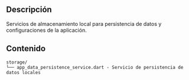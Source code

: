 ## Descripción
Servicios de almacenamiento local para persistencia de datos y configuraciones de la aplicación.

## Contenido
```
storage/
└── app_data_persistence_service.dart - Servicio de persistencia de datos locales
```
